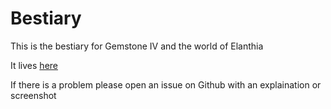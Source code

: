 # Bestiary

This is the bestiary for Gemstone IV and the world of Elanthia

It lives [here](https://bestiary.symboli.se)

If there is a problem please open an issue on Github with an explaination or screenshot

